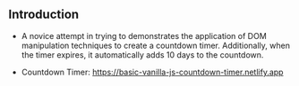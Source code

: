 ## Introduction

- A novice attempt in trying to demonstrates the application of DOM manipulation techniques to create a countdown timer. Additionally, when the timer expires, it automatically adds 10 days to the countdown.

- Countdown Timer: https://basic-vanilla-js-countdown-timer.netlify.app

